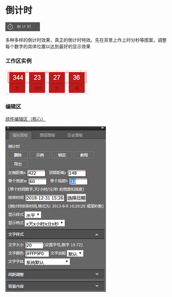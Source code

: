 # 倒计时

![](/assets/wwqq_17.jpg)

多种多样的倒计时效果，真正的倒计时特效。先在背景上作上时分秒等图案，调整每个数字的具体位置以达到最好的显示效果

### 工作区实例

![](/assets/QQ17-1.png)

### 编辑区

[组件编辑区（核心）](/chapter1/gong-ju-jie-mian/zu-jian-bian-ji-qu-ff08-he-xin-ff09.md)

![](/assets/QQ17-2.png)

